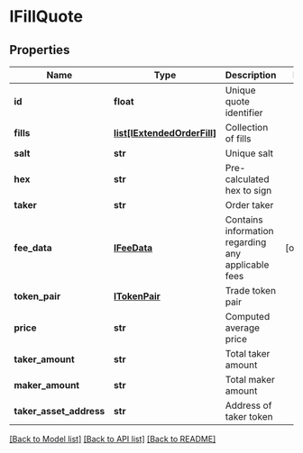# IFillQuote

## Properties
Name | Type | Description | Notes
------------ | ------------- | ------------- | -------------
**id** | **float** | Unique quote identifier | 
**fills** | [**list[IExtendedOrderFill]**](IExtendedOrderFill.md) | Collection of fills | 
**salt** | **str** | Unique salt | 
**hex** | **str** | Pre-calculated hex to sign | 
**taker** | **str** | Order taker | 
**fee_data** | [**IFeeData**](IFeeData.md) | Contains information regarding any applicable fees | [optional] 
**token_pair** | [**ITokenPair**](ITokenPair.md) | Trade token pair | 
**price** | **str** | Computed average price | 
**taker_amount** | **str** | Total taker amount | 
**maker_amount** | **str** | Total maker amount | 
**taker_asset_address** | **str** | Address of taker token | 

[[Back to Model list]](../README.md#documentation-for-models) [[Back to API list]](../README.md#documentation-for-api-endpoints) [[Back to README]](../README.md)


